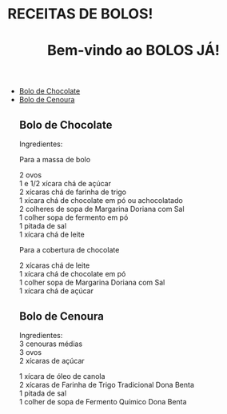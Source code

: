 # RECEITAS DE BOLOS!
  <!DOCTYPE html>
<html lang="pt-br">
<head>
    <meta charset="UTF-8">
    <meta name="viewport" content="width=device-width, initial-scale=1.0" />
</head>
<body>
    <header>
        <h1>Bem-vindo ao BOLOS JÁ!</h1>
    </header>
    <nav>
        <ul>
            <li><a href="Bolo de Chocolate">Bolo de Chocolate</a></li>
            <li><a href="Bolo de Cenoura">Bolo de Cenoura</a></li>
          <main>
        <section id="Bolo de Chocolate">
            <h2>Bolo de Chocolate</h2>
            <p>Ingredientes:<br>
        
           
Para a massa de bolo<br>

2 ovos<br>
1 e 1/2 xícara chá de açúcar<br>
2 xícaras chá de farinha de trigo<br>
1 xícara chá de chocolate em pó ou achocolatado<br>
2 colheres de sopa de Margarina Doriana com Sal<br>
1 colher sopa de fermento em pó<br>
1 pitada de sal<br>
1 xícara chá de leite<br>

Para a cobertura de chocolate

2 xícaras chá de leite<br>
1 xícara chá de chocolate em pó<br>
1 colher sopa de Margarina Doriana com Sal<br>
1 xícara chá de açúcar</p>
        </section>
        <section id="Bolo de Cenoura">
            <h2>Bolo de Cenoura</h2>
            <p>Ingredientes:<br>
3 cenouras médias<br>
3 ovos<br>
2 xícaras de açúcar<br>

1 xícara de óleo de canola<br>
2 xícaras de Farinha de Trigo Tradicional Dona Benta<br>
1 pitada de sal<br>
1 colher de sopa de Fermento Químico Dona Benta</p>
        </section>
       

</body>
</html>

